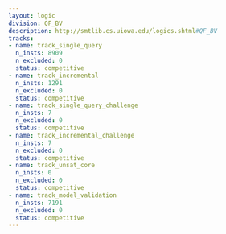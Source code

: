 ```yaml
---
layout: logic
division: QF_BV
description: http://smtlib.cs.uiowa.edu/logics.shtml#QF_BV
tracks:
- name: track_single_query
  n_insts: 8909
  n_excluded: 0
  status: competitive
- name: track_incremental
  n_insts: 1291
  n_excluded: 0
  status: competitive
- name: track_single_query_challenge
  n_insts: 7
  n_excluded: 0
  status: competitive
- name: track_incremental_challenge
  n_insts: 7
  n_excluded: 0
  status: competitive
- name: track_unsat_core
  n_insts: 0
  n_excluded: 0
  status: competitive
- name: track_model_validation
  n_insts: 7191
  n_excluded: 0
  status: competitive
---
```


